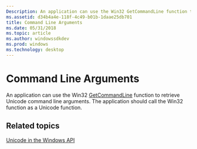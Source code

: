```yaml
---
Description: An application can use the Win32 GetCommandLine function to retrieve Unicode command line arguments. The application should call the Win32 function as a Unicode function.
ms.assetid: d34b4a4e-118f-4c49-b01b-1daae25db701
title: Command Line Arguments
ms.date: 05/31/2018
ms.topic: article
ms.author: windowssdkdev
ms.prod: windows
ms.technology: desktop
---
```


# Command Line Arguments

An application can use the Win32 [GetCommandLine](base.getcommandline) function to retrieve Unicode command line arguments. The application should call the Win32 function as a Unicode function.

## Related topics

<dl> <dt>

[Unicode in the Windows API](unicode-in-the-windows-api.md)
</dt> </dl>

 

 



